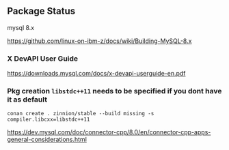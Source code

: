 ## Package Status

mysql 8.x	

https://github.com/linux-on-ibm-z/docs/wiki/Building-MySQL-8.x



### X DevAPI User Guide

https://downloads.mysql.com/docs/x-devapi-userguide-en.pdf


### Pkg creation `libstdc++11` needs to be specified if you dont have it as default
`conan create . zinnion/stable --build missing -s compiler.libcxx=libstdc++11`


https://dev.mysql.com/doc/connector-cpp/8.0/en/connector-cpp-apps-general-considerations.html
